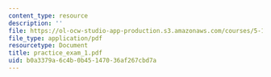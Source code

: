```yaml
---
content_type: resource
description: ''
file: https://ol-ocw-studio-app-production.s3.amazonaws.com/courses/5-13-organic-chemistry-ii-fall-2006/b0a3379a6c4b0b45147036af267cbd7a_practice_exam_1.pdf
file_type: application/pdf
resourcetype: Document
title: practice_exam_1.pdf
uid: b0a3379a-6c4b-0b45-1470-36af267cbd7a
---
```

